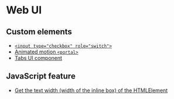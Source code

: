 # Web UI

## Custom elements

- [`<input type="checkbox" role="switch">`](customelements/input-switch)
- [Animated motion `<portal>`](customelements/portal-animation)
- [Tabs UI component](customelements/tab)

## JavaScript feature

- [Get the text width (width of the inline box) of the HTMLElement](javascript/htmlelement-text)
